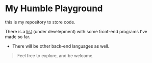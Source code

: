 # My Humble Playground
this is my repository to store code.

There is a <a href="https://carlxd9.github.io/CodeTraining/" target="_blank" rel="noopener noreferrer">list</a> (under develepment) with some front-end programs I've made so far.
* There will be other back-end languages as well. 


> Feel free to explore, and be welcome.

<!--
<img src="http://1.bp.blogspot.com/-Aav1a74qTs0/VfhYALs4DII/AAAAAAAAT-k/DxFLw5RtFgE/s1600/kid-sunglasses-indiana-pacers.gif" alt="k00l"> 
-->
